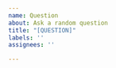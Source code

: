 ```yaml
---
name: Question
about: Ask a random question
title: "[QUESTION]"
labels: ''
assignees: ''

---
```



